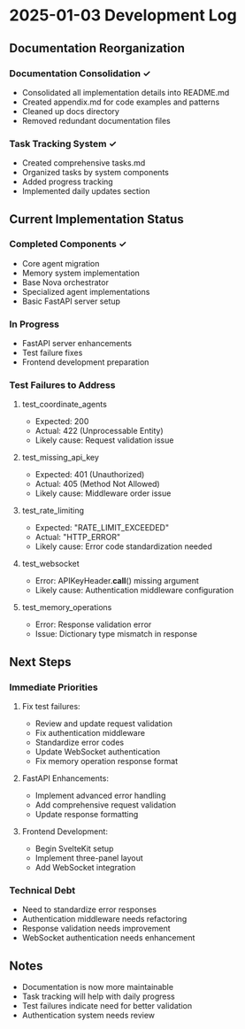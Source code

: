 # 2025-01-03 Development Log

## Documentation Reorganization

### Documentation Consolidation ✓
- Consolidated all implementation details into README.md
- Created appendix.md for code examples and patterns
- Cleaned up docs directory
- Removed redundant documentation files

### Task Tracking System ✓
- Created comprehensive tasks.md
- Organized tasks by system components
- Added progress tracking
- Implemented daily updates section

## Current Implementation Status

### Completed Components ✓
- Core agent migration
- Memory system implementation
- Base Nova orchestrator
- Specialized agent implementations
- Basic FastAPI server setup

### In Progress
- FastAPI server enhancements
- Test failure fixes
- Frontend development preparation

### Test Failures to Address
1. test_coordinate_agents
   - Expected: 200
   - Actual: 422 (Unprocessable Entity)
   - Likely cause: Request validation issue

2. test_missing_api_key
   - Expected: 401 (Unauthorized)
   - Actual: 405 (Method Not Allowed)
   - Likely cause: Middleware order issue

3. test_rate_limiting
   - Expected: "RATE_LIMIT_EXCEEDED"
   - Actual: "HTTP_ERROR"
   - Likely cause: Error code standardization needed

4. test_websocket
   - Error: APIKeyHeader.__call__() missing argument
   - Likely cause: Authentication middleware configuration

5. test_memory_operations
   - Error: Response validation error
   - Issue: Dictionary type mismatch in response

## Next Steps

### Immediate Priorities
1. Fix test failures:
   - Review and update request validation
   - Fix authentication middleware
   - Standardize error codes
   - Update WebSocket authentication
   - Fix memory operation response format

2. FastAPI Enhancements:
   - Implement advanced error handling
   - Add comprehensive request validation
   - Update response formatting

3. Frontend Development:
   - Begin SvelteKit setup
   - Implement three-panel layout
   - Add WebSocket integration

### Technical Debt
- Need to standardize error responses
- Authentication middleware needs refactoring
- Response validation needs improvement
- WebSocket authentication needs enhancement

## Notes
- Documentation is now more maintainable
- Task tracking will help with daily progress
- Test failures indicate need for better validation
- Authentication system needs review

